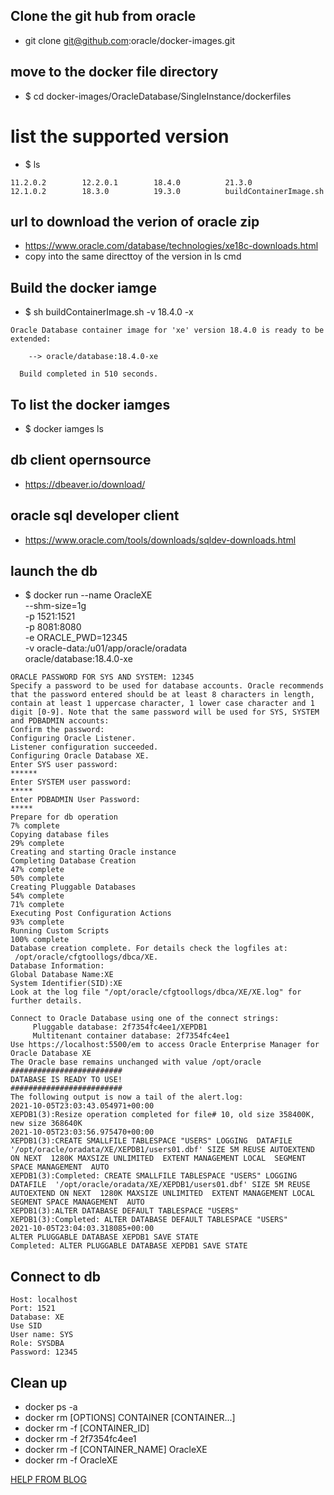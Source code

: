 
## Clone the git hub from oracle 
*  git clone git@github.com:oracle/docker-images.git 

## move to the docker file directory 
* $ cd docker-images/OracleDatabase/SingleInstance/dockerfiles

# list the supported version 
* $ ls 
```
11.2.0.2		12.2.0.1		18.4.0			21.3.0
12.1.0.2		18.3.0			19.3.0			buildContainerImage.sh
```

## url to download the verion of oracle zip 
* https://www.oracle.com/database/technologies/xe18c-downloads.html
* copy into the same directtoy of the version in ls cmd 

## Build the docker iamge 
* $  sh buildContainerImage.sh -v 18.4.0 -x

``` 
Oracle Database container image for 'xe' version 18.4.0 is ready to be extended: 
    
    --> oracle/database:18.4.0-xe

  Build completed in 510 seconds.
```

## To list the docker iamges 
* $ docker iamges ls 

## db client opernsource 
* https://dbeaver.io/download/

## oracle sql developer client 
* https://www.oracle.com/tools/downloads/sqldev-downloads.html

##  launch the db 
* $ docker run --name OracleXE \
--shm-size=1g \
-p 1521:1521 \
-p 8081:8080 \
-e ORACLE_PWD=12345 \
-v oracle-data:/u01/app/oracle/oradata \
oracle/database:18.4.0-xe

``` 
ORACLE PASSWORD FOR SYS AND SYSTEM: 12345
Specify a password to be used for database accounts. Oracle recommends that the password entered should be at least 8 characters in length, contain at least 1 uppercase character, 1 lower case character and 1 digit [0-9]. Note that the same password will be used for SYS, SYSTEM and PDBADMIN accounts:
Confirm the password:
Configuring Oracle Listener.
Listener configuration succeeded.
Configuring Oracle Database XE.
Enter SYS user password: 
******
Enter SYSTEM user password: 
*****
Enter PDBADMIN User Password: 
*****
Prepare for db operation
7% complete
Copying database files
29% complete
Creating and starting Oracle instance
Completing Database Creation
47% complete
50% complete
Creating Pluggable Databases
54% complete
71% complete
Executing Post Configuration Actions
93% complete
Running Custom Scripts
100% complete
Database creation complete. For details check the logfiles at:
 /opt/oracle/cfgtoollogs/dbca/XE.
Database Information:
Global Database Name:XE
System Identifier(SID):XE
Look at the log file "/opt/oracle/cfgtoollogs/dbca/XE/XE.log" for further details.

Connect to Oracle Database using one of the connect strings:
     Pluggable database: 2f7354fc4ee1/XEPDB1
     Multitenant container database: 2f7354fc4ee1
Use https://localhost:5500/em to access Oracle Enterprise Manager for Oracle Database XE
The Oracle base remains unchanged with value /opt/oracle
#########################
DATABASE IS READY TO USE!
#########################
The following output is now a tail of the alert.log:
2021-10-05T23:03:43.054971+00:00
XEPDB1(3):Resize operation completed for file# 10, old size 358400K, new size 368640K
2021-10-05T23:03:56.975470+00:00
XEPDB1(3):CREATE SMALLFILE TABLESPACE "USERS" LOGGING  DATAFILE  '/opt/oracle/oradata/XE/XEPDB1/users01.dbf' SIZE 5M REUSE AUTOEXTEND ON NEXT  1280K MAXSIZE UNLIMITED  EXTENT MANAGEMENT LOCAL  SEGMENT SPACE MANAGEMENT  AUTO
XEPDB1(3):Completed: CREATE SMALLFILE TABLESPACE "USERS" LOGGING  DATAFILE  '/opt/oracle/oradata/XE/XEPDB1/users01.dbf' SIZE 5M REUSE AUTOEXTEND ON NEXT  1280K MAXSIZE UNLIMITED  EXTENT MANAGEMENT LOCAL  SEGMENT SPACE MANAGEMENT  AUTO
XEPDB1(3):ALTER DATABASE DEFAULT TABLESPACE "USERS"
XEPDB1(3):Completed: ALTER DATABASE DEFAULT TABLESPACE "USERS"
2021-10-05T23:04:03.318085+00:00
ALTER PLUGGABLE DATABASE XEPDB1 SAVE STATE
Completed: ALTER PLUGGABLE DATABASE XEPDB1 SAVE STATE

```

## Connect to db
```
Host: localhost
Port: 1521
Database: XE
Use SID
User name: SYS
Role: SYSDBA
Password: 12345
```

## Clean up 
* docker ps -a
* docker rm [OPTIONS] CONTAINER [CONTAINER...]
* docker rm -f [CONTAINER_ID] 
* docker rm -f 2f7354fc4ee1 
* docker rm -f [CONTAINER_NAME] OracleXE
* docker rm -f  OracleXE

[HELP FROM BLOG](https://www.codesanook.com/setup-oracle-xe-database-on-docker-container-and-connect-with-dbeaver)